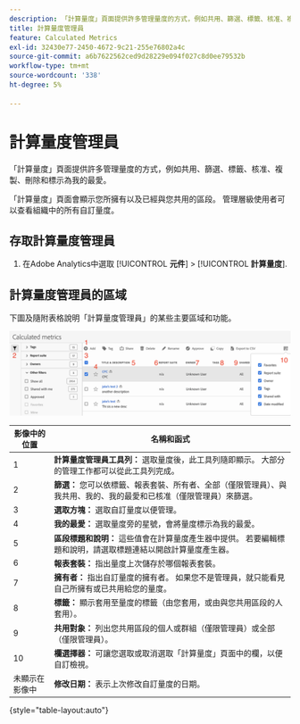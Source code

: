 ```yaml
---
description: 「計算量度」頁面提供許多管理量度的方式，例如共用、篩選、標籤、核准、複製、刪除和標示為我的最愛。
title: 計算量度管理員
feature: Calculated Metrics
exl-id: 32430e77-2450-4672-9c21-255e76802a4c
source-git-commit: a6b7622562ced9d28229e094f027c8d0ee79532b
workflow-type: tm+mt
source-wordcount: '338'
ht-degree: 5%

---
```


# 計算量度管理員

「計算量度」頁面提供許多管理量度的方式，例如共用、篩選、標籤、核准、複製、刪除和標示為我的最愛。

「計算量度」頁面會顯示您所擁有以及已經與您共用的區段。 管理層級使用者可以查看組織中的所有自訂量度。

## 存取計算量度管理員

1. 在Adobe Analytics中選取 [!UICONTROL **元件**] > [!UICONTROL **計算量度**].

## 計算量度管理員的區域

下圖及隨附表格說明「計算量度管理員」的某些主要區域和功能。

![](assets/calcmet_mgr_ui.png)

| 影像中的位置 | 名稱和函式 |
|---|---|
| 1 | **計算量度管理員工具列：** 選取量度後，此工具列隨即顯示。 大部分的管理工作都可以從此工具列完成。 |
| 2 | **篩選：** 您可以依標籤、報表套裝、所有者、全部（僅限管理員）、與我共用、我的、我的最愛和已核准（僅限管理員）來篩選。 |
| 3 | **選取方塊：** 選取自訂量度以便管理。 |
| 4 | **我的最愛：** 選取量度旁的星號，會將量度標示為我的最愛。 |
| 5 | **區段標題和說明：** 這些值會在計算量度產生器中提供。 若要編輯標題和說明，請選取標題連結以開啟計算量度產生器。 |
| 6 | **報表套裝：** 指出量度上次儲存於哪個報表套裝。 |
| 7 | **擁有者：** 指出自訂量度的擁有者。 如果您不是管理員，就只能看見自己所擁有或已共用給您的量度。 |
| 8 | **標籤：** 顯示套用至量度的標籤（由您套用，或由與您共用區段的人套用）。 |
| 9 | **共用對象：** 列出您共用區段的個人或群組（僅限管理員）或全部（僅限管理員）。 |
| 10 | **欄選擇器：** 可讓您選取或取消選取「計算量度」頁面中的欄，以便自訂檢視。 |
| 未顯示在影像中 | **修改日期：** 表示上次修改自訂量度的日期。 |

{style="table-layout:auto"}
